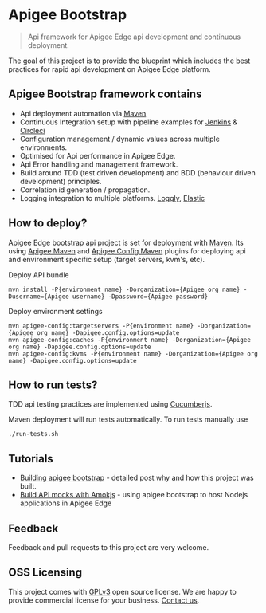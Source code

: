 # Apigee Bootstrap

> Api framework for Apigee Edge api development and continuous deployment.

The goal of this project is to provide the blueprint which includes the best practices for rapid api development on Apigee Edge platform.

## Apigee Bootstrap framework contains

* Api deployment automation via [Maven](https://maven.apache.org)
* Continuous Integration setup with pipeline examples for [Jenkins](https://jenkins.io) & [Circleci](https://circleci.com)
* Configuration management / dynamic values across multiple environments.
* Optimised for Api performance in Apigee Edge.
* Api Error handling and management framework.
* Build around TDD (test driven development) and BDD (behaviour driven development) principles.
* Correlation id generation / propagation.
* Logging integration to multiple platforms. [Loggly](loggly.com), [Elastic](https://www.elastic.co/elk-stack)

## How to deploy?

Apigee Edge bootstrap api project is set for deployment with [Maven](https://maven.apache.org). Its using [Apigee Maven](https://github.com/apigee/apigee-deploy-maven-plugin) and [Apigee Config Maven](https://github.com/apigee/apigee-config-maven-plugin) plugins for deploying api and environment specific setup (target servers, kvm's, etc).

Deploy API bundle

	mvn install -P{environment name} -Dorganization={Apigee org name} -Dusername={Apigee username} -Dpassword={Apigee password}

Deploy environment settings

	mvn apigee-config:targetservers -P{environment name} -Dorganization={Apigee org name} -Dapigee.config.options=update 
	mvn apigee-config:caches -P{environment name} -Dorganization={Apigee org name} -Dapigee.config.options=update 
	mvn apigee-config:kvms -P{environment name} -Dorganization={Apigee org name} -Dapigee.config.options=update  

## How to run tests?

TDD api testing practices are implemented using [Cucumberjs](https://www.npmjs.com/package/cucumber).

	
Maven deployment will run tests automatically. To run tests manually use

	./run-tests.sh

## Tutorials

* [Building apigee bootstrap](https://www.popularowl.com/blog/build-api-mocks-with-amokjs/) - detailed post why and how this project was built.
* [Build API mocks with Amokjs](https://www.popularowl.com/blog/build-api-mocks-with-amokjs/) - using apigee bootstrap to host Nodejs applications in Apigee Edge


## Feedback

Feedback and pull requests to this project are very welcome.

## OSS Licensing

This project comes with [GPLv3](https://www.gnu.org/licenses/gpl-3.0.en.html) open source license. We are happy to provide commercial license for your business. [Contact us](https://github.com/sauliuz).
